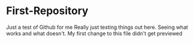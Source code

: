 # First-Repository
Just a test of Github for me
Really just testing things out here. Seeing what works and what doesn't.
My first change to this file didn't get previewed
